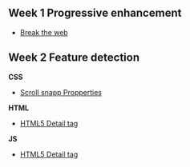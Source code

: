 ## Week 1 Progressive enhancement

- [Break the web](https://github.com/eltongonc/browser-technology/Funda)


## Week 2 Feature detection

**CSS**
- [Scroll snapp Propperties](https://github.com/eltongonc/browser-technology/tree/master/feature_detection/scroll-snapp)

**HTML**
- [HTML5 Detail tag](https://github.com/eltongonc/browser-technology/tree/master/feature_detection/detail-tag)

**JS**
- [HTML5 Detail tag](https://github.com/eltongonc/browser-technology/tree/master/feature_detection/drag-and-drop)
